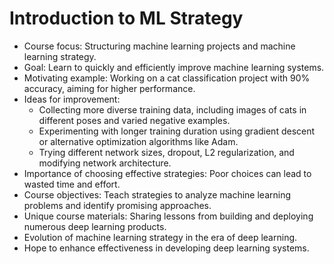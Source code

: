 # Introduction to ML Strategy

- Course focus: Structuring machine learning projects and machine learning strategy.
- Goal: Learn to quickly and efficiently improve machine learning systems.
- Motivating example: Working on a cat classification project with 90% accuracy, aiming for higher performance.
- Ideas for improvement:
    - Collecting more diverse training data, including images of cats in different poses and varied negative examples.
    - Experimenting with longer training duration using gradient descent or alternative optimization algorithms like Adam.
    - Trying different network sizes, dropout, L2 regularization, and modifying network architecture.
- Importance of choosing effective strategies: Poor choices can lead to wasted time and effort.
- Course objectives: Teach strategies to analyze machine learning problems and identify promising approaches.
- Unique course materials: Sharing lessons from building and deploying numerous deep learning products.
- Evolution of machine learning strategy in the era of deep learning.
- Hope to enhance effectiveness in developing deep learning systems.